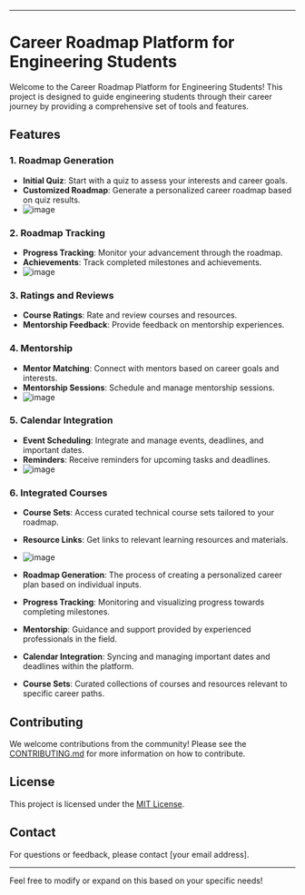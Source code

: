 
---

# Career Roadmap Platform for Engineering Students

Welcome to the Career Roadmap Platform for Engineering Students! This project is designed to guide engineering students through their career journey by providing a comprehensive set of tools and features.

## Features

### 1. **Roadmap Generation**
   - **Initial Quiz**: Start with a quiz to assess your interests and career goals.
   - **Customized Roadmap**: Generate a personalized career roadmap based on quiz results.
   - ![image](https://github.com/user-attachments/assets/98475aee-b47d-448b-a9a5-25f5e0bc0a91)


### 2. **Roadmap Tracking**
   - **Progress Tracking**: Monitor your advancement through the roadmap.
   - **Achievements**: Track completed milestones and achievements.
   - ![image](https://github.com/user-attachments/assets/ec076b0a-241d-4037-8bc4-95e287871c5b)


### 3. **Ratings and Reviews**
   - **Course Ratings**: Rate and review courses and resources.
   - **Mentorship Feedback**: Provide feedback on mentorship experiences.

### 4. **Mentorship**
   - **Mentor Matching**: Connect with mentors based on career goals and interests.
   - **Mentorship Sessions**: Schedule and manage mentorship sessions.
   - ![image](https://github.com/user-attachments/assets/064c701d-a604-42a5-8ce9-9a19a7292f57)


### 5. **Calendar Integration**
   - **Event Scheduling**: Integrate and manage events, deadlines, and important dates.
   - **Reminders**: Receive reminders for upcoming tasks and deadlines.
   - ![image](https://github.com/user-attachments/assets/fd7a0e7f-b136-40be-b775-efe1aaa3b6d7)


### 6. **Integrated Courses**
   - **Course Sets**: Access curated technical course sets tailored to your roadmap.
   - **Resource Links**: Get links to relevant learning resources and materials.
   - ![image](https://github.com/user-attachments/assets/5c2d8ac0-ef86-4883-a39f-c0c25984cb2e)


- **Roadmap Generation**: The process of creating a personalized career plan based on individual inputs.
- **Progress Tracking**: Monitoring and visualizing progress towards completing milestones.
- **Mentorship**: Guidance and support provided by experienced professionals in the field.
- **Calendar Integration**: Syncing and managing important dates and deadlines within the platform.
- **Course Sets**: Curated collections of courses and resources relevant to specific career paths.


## Contributing

We welcome contributions from the community! Please see the [CONTRIBUTING.md](CONTRIBUTING.md) for more information on how to contribute.

## License

This project is licensed under the [MIT License](LICENSE).

## Contact

For questions or feedback, please contact [your email address].

---

Feel free to modify or expand on this based on your specific needs!
